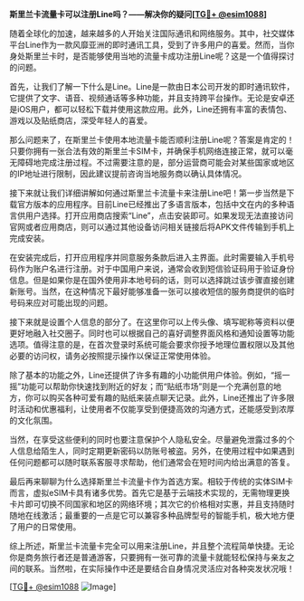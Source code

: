 **斯里兰卡流量卡可以注册Line吗？——解决你的疑问[[TG💪+ @esim1088](https://t.me/s/esim1088)]**

随着全球化的加速，越来越多的人开始关注国际通讯和网络服务。其中，社交媒体平台Line作为一款风靡亚洲的即时通讯工具，受到了许多用户的喜爱。然而，当你身处斯里兰卡时，是否能够使用当地的流量卡成功注册Line呢？这是一个值得探讨的问题。

首先，让我们了解一下什么是Line。Line是一款由日本公司开发的即时通讯软件，它提供了文字、语音、视频通话等多种功能，并且支持跨平台操作。无论是安卓还是iOS用户，都可以轻松下载并使用这款应用。此外，Line还拥有丰富的表情包、游戏以及贴纸商店，深受年轻人的喜爱。

那么问题来了，在斯里兰卡使用本地流量卡能否顺利注册Line呢？答案是肯定的！只要你拥有一张合法有效的斯里兰卡SIM卡，并确保手机网络连接正常，就可以毫无障碍地完成注册过程。不过需要注意的是，部分运营商可能会对某些国家或地区的IP地址进行限制，因此建议提前咨询当地服务商以确认具体情况。

接下来就让我们详细讲解如何通过斯里兰卡流量卡来注册Line吧！第一步当然是下载官方版本的应用程序。目前Line已经推出了多语言版本，包括中文在内的多种语言供用户选择。打开应用商店搜索“Line”，点击安装即可。如果发现无法直接访问官网或者应用商店，则可以通过其他设备访问相关链接后将APK文件传输到手机上完成安装。

在安装完成后，打开应用程序并同意服务条款后进入主界面。此时需要输入手机号码作为账户名进行注册。对于中国用户来说，通常会收到短信验证码用于验证身份信息。但是如果你是在国外使用非本地号码的话，则可以选择跳过该步骤直接创建新账号。当然，在这种情况下最好能够准备一张可以接收短信的服务商提供的临时号码来应对可能出现的问题。

接下来就是设置个人信息的部分了。在这里你可以上传头像、填写昵称等资料以便更好地融入社交圈子。同时也可以根据自己的喜好调整界面风格和通知设置等功能选项。值得注意的是，在首次登录时系统可能会要求你授予地理位置权限以及其他必要的访问权，请务必按照提示操作以保证正常使用体验。

除了基本的功能之外，Line还提供了许多有趣的小功能供用户体验。例如，“摇一摇”功能可以帮助你快速找到附近的好友；而“贴纸市场”则是一个充满创意的地方，你可以购买各种可爱有趣的贴纸来装点聊天记录。此外，Line还推出了许多限时活动和优惠福利，让使用者不仅能享受到便捷高效的沟通方式，还能感受到浓厚的文化氛围。

当然，在享受这些便利的同时也要注意保护个人隐私安全。尽量避免泄露过多的个人信息给陌生人，同时定期更新密码以防账号被盗。另外，在使用过程中如果遇到任何问题都可以随时联系客服寻求帮助，他们通常会在短时间内给出满意的答复。

最后再来聊聊为什么选择斯里兰卡流量卡作为首选方案。相较于传统的实体SIM卡而言，虚拟eSIM卡具有诸多优势。首先它是基于云端技术实现的，无需物理更换卡片即可切换不同国家和地区的网络环境；其次它的价格相对实惠，并且支持随时随地在线激活；最重要的一点是它可以兼容多种品牌型号的智能手机，极大地方便了用户的日常使用。

综上所述，斯里兰卡流量卡完全可以用来注册Line，并且整个流程简单快捷。无论你是商务旅行者还是普通游客，只要拥有一张可靠的流量卡就能轻松保持与亲友之间的联系。当然啦，在实际操作中还是要结合自身情况灵活应对各种突发状况哦！

[[TG💪+ @esim1088](https://t.me/s/esim1088) ![Image](https://i.postimg.cc/4NQfJmqS/Snipaste-2025-05-13-00-14-12.png)]